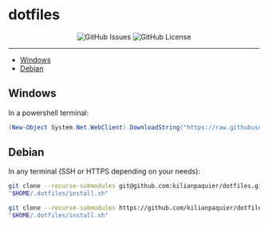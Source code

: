 <!-- This file is safe to edit. Once it exists it will not be overwritten. -->

# dotfiles <!-- omit in toc -->

<p align="center">
  <img alt="GitHub Issues" src="https://img.shields.io/github/issues-raw/kilianpaquier/dotfiles?style=for-the-badge">
  <img alt="GitHub License" src="https://img.shields.io/github/license/kilianpaquier/dotfiles?style=for-the-badge">
</p>

---

- [Windows](#windows)
- [Debian](#debian)

## Windows

In a powershell terminal:

```ps1
(New-Object System.Net.WebClient).DownloadString("https://raw.githubusercontent.com/kilianpaquier/dotfiles/main/install.ps1") | wt powershell -command -
```

## Debian

In any terminal (SSH or HTTPS depending on your needs):

```sh
git clone --recurse-submodules git@github.com:kilianpaquier/dotfiles.git "$HOME/.dotfiles"
"$HOME/.dotfiles/install.sh"
```

```sh
git clone --recurse-submodules https://github.com/kilianpaquier/dotfiles.git "$HOME/.dotfiles"
"$HOME/.dotfiles/install.sh"
```
